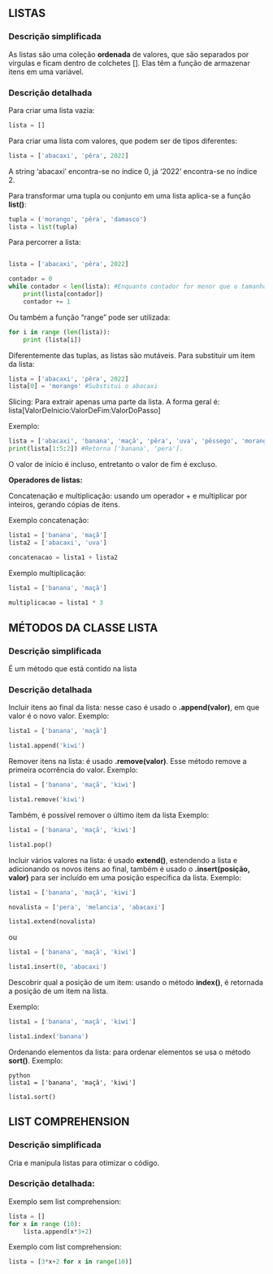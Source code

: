 ## LISTAS
### Descrição simplificada
As listas são uma coleção **ordenada** de valores, que são separados por vírgulas e ficam dentro de colchetes []. Elas têm a função de armazenar itens em uma variável.

### Descrição detalhada

Para criar uma lista vazia:

~~~~ python
lista = []
~~~~

Para criar uma lista com valores, que podem ser de tipos diferentes:

~~~~ python
lista = ['abacaxi', 'pêra', 2022]
~~~~

A string ‘abacaxi’ encontra-se no índice 0, já ‘2022’ encontra-se no índice 2.

Para transformar uma tupla ou conjunto em uma lista aplica-se a função **list()**:

~~~~python
tupla = ('morango', 'pêra', 'damasco')
lista = list(tupla)
~~~~

Para percorrer a lista:

~~~~ python

lista = ['abacaxi', 'pêra', 2022]

contador = 0
while contador < len(lista): #Enquanto contador for menor que o tamanho da lista
	print(lista[contador])
	contador += 1

~~~~

Ou também a função “range” pode ser utilizada:

~~~~ python
for i in range (len(lista)):
	print (lista[i])
~~~~

Diferentemente das tuplas, as listas são mutáveis. Para substituir um item da lista:

~~~~ python
lista = ['abacaxi', 'pêra', 2022]
lista[0] = 'morango' #Substitui o abacaxi
~~~~

Slicing: Para extrair apenas uma parte da lista. A forma geral é: lista[ValorDeInicio:ValorDeFim:ValorDoPasso]

Exemplo:
~~~~ python
lista = ['abacaxi', 'banana', 'maçã', 'pêra', 'uva', 'pêssego', 'morango']
print(lista[1:5:2]) #Retorna ['banana', 'pera'].
~~~~

O valor de início é incluso, entretanto o valor de fim é excluso.


**Operadores de listas:**

Concatenação e multiplicação: usando um operador + e multiplicar por inteiros, gerando cópias de itens.

Exemplo concatenação: 
~~~~ python
lista1 = ['banana', 'maçã']
lista2 = ['abacaxi', 'uva']

concatenacao = lista1 + lista2 
~~~~

Exemplo multiplicação:
~~~~ python
lista1 = ['banana', 'maçã']

multiplicacao = lista1 * 3
~~~~~


## MÉTODOS DA CLASSE LISTA
### Descrição simplificada
É um método que está contido na lista

### Descrição detalhada

Incluir itens ao final da lista: nesse caso é usado o **.append(valor)**, em que valor é o novo valor.
Exemplo:
~~~~ python
lista1 = ['banana', 'maçã']

lista1.append('kiwi')
~~~~

Remover itens na lista: é usado **.remove(valor)**. Esse método remove a primeira ocorrência do valor.
Exemplo:
~~~~ python
lista1 = ['banana', 'maçã', 'kiwi']

lista1.remove('kiwi')
~~~~

Também, é possível remover o último item da lista
Exemplo:
~~~~ python
lista1 = ['banana', 'maçã', 'kiwi']

lista1.pop()
~~~~


Incluir vários valores na lista:  é usado **extend()**, estendendo a lista e adicionando os novos itens ao final, também é usado o **.insert(posição, valor)** para ser incluído em uma posição específica da lista.
Exemplo:
~~~~ python
lista1 = ['banana', 'maçã', 'kiwi']

novalista = ['pera', 'melancia', 'abacaxi']

lista1.extend(novalista)
~~~~

ou
~~~~ python
lista1 = ['banana', 'maçã', 'kiwi']

lista1.insert(0, 'abacaxi')
~~~~

Descobrir qual a posição de um item: usando o método **index()**, é retornada a posição de um item na lista.

Exemplo: 
~~~~ python
lista1 = ['banana', 'maçã', 'kiwi']

lista1.index('banana')
~~~~

Ordenando elementos da lista: para ordenar elementos se usa o método **sort()**.
Exemplo: 
~~~~ 
python 
lista1 = ['banana', 'maçã', 'kiwi']

lista1.sort()
~~~~

## LIST COMPREHENSION
### Descrição simplificada
Cria e manipula listas para otimizar o código.

### Descrição detalhada:
Exemplo sem list comprehension:

~~~~ python
lista = []
for x in range (10):
    lista.append(x*3+2)
~~~~
Exemplo com list comprehension:
~~~~ python
lista = [3*x+2 for x in range(10)]
~~~~

